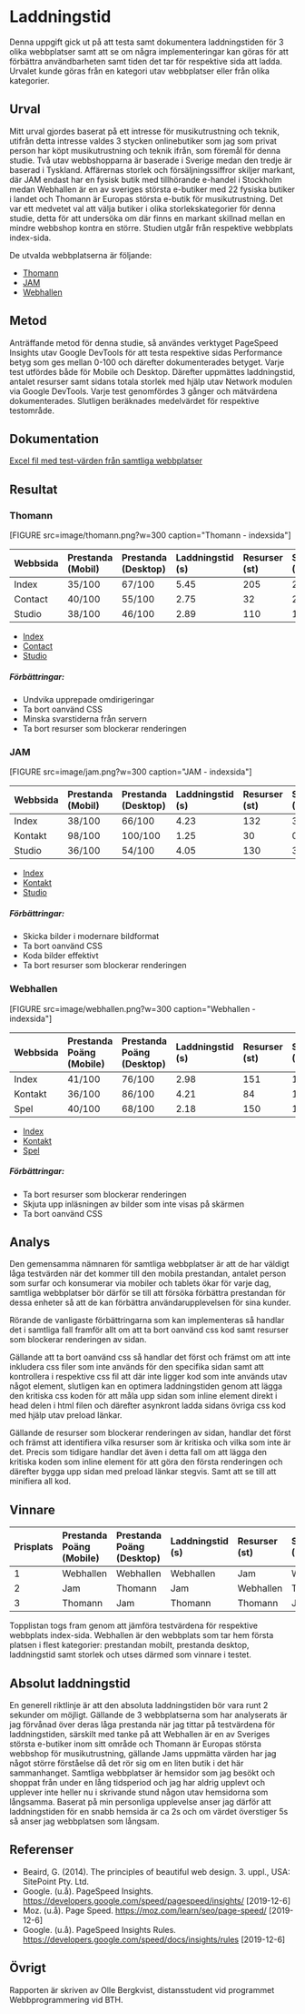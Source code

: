 ---
---

# Laddningstid

Denna uppgift gick ut på att testa samt dokumentera laddningstiden för 3 olika webbplatser samt att se om några implementeringar kan göras för att förbättra användbarheten samt tiden det tar för respektive sida att ladda. Urvalet kunde göras från en kategori utav webbplatser eller från olika kategorier.

## Urval

Mitt urval gjordes baserat på ett intresse för musikutrustning och teknik, utifrån detta intresse valdes 3 stycken onlinebutiker som jag som privat person har köpt musikutrustning och teknik ifrån, som föremål för denna studie. Två utav webbshopparna är baserade i Sverige medan den tredje är baserad i Tyskland. Affärernas storlek och försäljningssiffror skiljer markant, där JAM endast har en fysisk butik med tillhörande e-handel i Stockholm medan Webhallen är en av sveriges största e-butiker med 22 fysiska butiker i landet och Thomann är Europas största e-butik för musikutrustning. Det var ett medvetet val att välja butiker i olika storlekskategorier för denna studie, detta för att undersöka om där finns en markant skillnad mellan en mindre webbshop kontra en större. Studien utgår från respektive webbplats index-sida.

De utvalda webbplatserna är följande:

-   [Thomann](https://www.thomann.de/)
-   [JAM](http://www.jam.se/)
-   [Webhallen](https://www.webhallen.com/se/)

## Metod

Anträffande metod för denna studie, så användes verktyget PageSpeed Insights utav Google DevTools för att testa respektive sidas Performance betyg som ges mellan 0-100 och därefter dokumenterades betyget. Varje test utfördes både för Mobile och Desktop. Därefter uppmättes laddningstid, antalet resurser samt sidans totala storlek med hjälp utav Network modulen via Google DevTools. Varje test genomfördes 3 gånger och mätvärdena dokumenterades. Slutligen beräknades medelvärdet för respektive testområde.

## Dokumentation

[Excel fil med test-värden från samtliga webbplatser](https://docs.google.com/spreadsheets/d/1sOo9yPkfbl8Sn9v0scScpsU4JZdziNh07ipW3sIoQ5U/edit?usp=sharing)

## Resultat

### Thomann

[FIGURE src=image/thomann.png?w=300 caption="Thomann - indexsida"]

| Webbsida | Prestanda (Mobil) | Prestanda (Desktop) | Laddningstid (s) | Resurser (st) | Storlek (MB) |
| -------- | :---------------- | :------------------ | :--------------- | :------------ | :----------- |
| Index    | 35/100            | 67/100              | 5.45             | 205           | 2.8          |
| Contact  | 40/100            | 55/100              | 2.75             | 32            | 2.1          |
| Studio   | 38/100            | 46/100              | 2.89             | 110           | 1.3          |

-   [Index](https://www.thomann.de/intl/index.html)
-   [Contact](https://www.thomann.de/intl/compinfo_contact.html)
-   [Studio](https://www.thomann.de/intl/studio_equipment.html)

##### Förbättringar:

-   Undvika upprepade omdirigeringar
-   Ta bort oanvänd CSS
-   Minska svarstiderna från servern
-   Ta bort resurser som blockerar renderingen

### JAM

[FIGURE src=image/jam.png?w=300 caption="JAM - indexsida"]

| Webbsida | Prestanda (Mobil) | Prestanda (Desktop) | Laddningstid (s) | Resurser (st) | Storlek (MB) |
| -------- | :---------------- | :------------------ | :--------------- | :------------ | :----------- |
| Index    | 38/100            | 66/100              | 4.23             | 132           | 3.3          |
| Kontakt  | 98/100            | 100/100             | 1.25             | 30            | 0.2          |
| Studio   | 36/100            | 54/100              | 4.05             | 130           | 3.5          |

-   [Index](http://www.jam.se/)
-   [Kontakt](http://www.jam.se/kontaktajam/)
-   [Studio](http://www.jam.se/studio/)

##### Förbättringar:

-   Skicka bilder i modernare bildformat
-   Ta bort oanvänd CSS
-   Koda bilder effektivt
-   Ta bort resurser som blockerar renderingen

### Webhallen

[FIGURE src=image/webhallen.png?w=300 caption="Webhallen - indexsida"]

| Webbsida | Prestanda Poäng (Mobile) | Prestanda Poäng (Desktop) | Laddningstid (s) | Resurser (st) | Storlek (MB) |
| -------- | :----------------------- | :------------------------ | :--------------- | :------------ | :----------- |
| Index    | 41/100                   | 76/100                    | 2.98             | 151           | 1.4          |
| Kontakt  | 36/100                   | 86/100                    | 4.21             | 84            | 1.2          |
| Spel     | 40/100                   | 68/100                    | 2.18             | 150           | 1.6          |

-   [Index](https://www.webhallen.com/se/)
-   [Kontakt](https://www.webhallen.com/se/info/7-Kontakta-oss)
-   [Spel](https://www.webhallen.com/se/section/1-Spel)

##### Förbättringar:

-   Ta bort resurser som blockerar renderingen
-   Skjuta upp inläsningen av bilder som inte visas på skärmen
-   Ta bort oanvänd CSS

## Analys

Den gemensamma nämnaren för samtliga webbplatser är att de har väldigt låga testvärden när det kommer till den mobila prestandan,
antalet person som surfar och konsumerar via mobiler och tablets ökar för varje dag, samtliga webbplatser bör därför se till att försöka
förbättra prestandan för dessa enheter så att de kan förbättra användarupplevelsen för sina kunder.

Rörande de vanligaste förbättringarna som kan implementeras så handlar det i samtliga fall framför allt om att ta bort oanvänd css kod samt resurser som blockerar renderingen
av sidan.

Gällande att ta bort oanvänd css så handlar det först och främst om att inte inkludera css filer som inte används för den specifika sidan samt att kontrollera i respektive css
fil att där inte ligger kod som inte används utav något element, slutligen kan en optimera laddningstiden genom att lägga den kritiska css koden för att måla upp sidan
som inline element direkt i head delen i html filen och därefter asynkront ladda sidans övriga css kod med hjälp utav preload länkar.

Gällande de resurser som blockerar renderingen av sidan, handlar det först och främst att identifiera vilka resurser som är kritiska och vilka som inte är det. Precis som tidigare handlar det även i detta fall om att lägga den kritiska koden som inline element för att göra den första renderingen och därefter bygga upp sidan med preload länkar stegvis. Samt att se till att minifiera all kod.

## Vinnare

| Prisplats | Prestanda Poäng (Mobile) | Prestanda Poäng (Desktop) | Laddningstid (s) | Resurser (st) | Storlek (MB) |
| --------- | :----------------------- | :------------------------ | :--------------- | :------------ | :----------- |
| 1         | Webhallen                | Webhallen                 | Webhallen        | Jam           | Webhallen    |
| 2         | Jam                      | Thomann                   | Jam              | Webhallen     | Thomann      |
| 3         | Thomann                  | Jam                       | Thomann          | Thomann       | Jam          |

Topplistan togs fram genom att jämföra testvärdena för respektive webbplats index-sida. Webhallen är den webbplats som tar hem första platsen
i flest kategorier: prestandan mobilt, prestanda desktop, laddningstid samt storlek och utses därmed som vinnare i testet.

## Absolut laddningstid

En generell riktlinje är att den absoluta laddningstiden bör vara runt 2 sekunder om möjligt.
Gällande de 3 webbplatserna som har analyserats är jag förvånad över deras låga prestanda när jag tittar på testvärdena för laddningstiden, särskilt med tanke på att Webhallen är en av Sveriges största e-butiker inom sitt område och Thomann är Europas största webbshop
för musikutrustning, gällande Jams uppmätta värden har jag något större förståelse då det rör sig om en liten butik i det här sammanhanget. Samtliga webbplatser är hemsidor som jag besökt och shoppat från under en lång tidsperiod och jag har aldrig upplevt och upplever inte heller nu i skrivande stund någon utav hemsidorna som långsamma. Baserat på min personliga upplevelse
anser jag därför att laddningstiden för en snabb hemsida är ca 2s och om värdet överstiger 5s så anser jag webbplatsen som långsam.

## Referenser

-   Beaird, G. (2014). The principles of beautiful web design. 3. uppl., USA: SitePoint Pty. Ltd.
-   Google. (u.å). PageSpeed Insights. https://developers.google.com/speed/pagespeed/insights/ [2019-12-6]
-   Moz. (u.å). Page Speed. https://moz.com/learn/seo/page-speed/ [2019-12-6]
-   Google. (u.å). PageSpeed Insights Rules. https://developers.google.com/speed/docs/insights/rules [2019-12-6]

## Övrigt

Rapporten är skriven av Olle Bergkvist, distansstudent vid programmet Webbprogrammering vid BTH.

